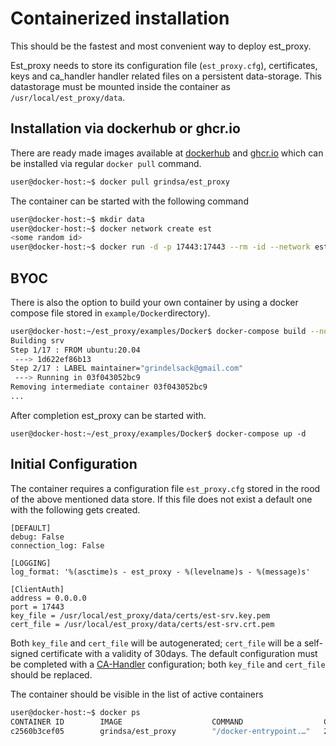 <!-- markdownlint-disable  MD013 -->
<!-- wiki-title Containerized installation using apache2 or nginx as webserver and wsgi or django -->
# Containerized installation

This should be the fastest and most convenient way to deploy est_proxy.

Est_proxy needs to store its configuration file (`est_proxy.cfg`), certificates, keys and ca_handler handler related files on a persistent data-storage. This datastorage must be mounted inside the container as `/usr/local/est_proxy/data`.

## Installation via dockerhub or ghcr.io

There are ready made images available at [dockerhub](https://hub.docker.com/repository/docker/grindsa/est_proxy) and [ghcr.io](https://github.com/users/grindsa/packages/container/package/est_proxy) which can be installed via regular `docker pull` command.

```bash
user@docker-host:~$ docker pull grindsa/est_proxy
```

The container can be started with the following command

```bash
user@docker-host:~$ mkdir data
user@docker-host:~$ docker network create est
<some random id>
user@docker-host:~$ docker run -d -p 17443:17443 --rm -id --network est --name=est-proxy -v "$(pwd)/data":/usr/local/est_proxy/data/ est_proxy
```

## BYOC

There is also the option to build your own container by using a docker compose file stored in `example/Docker`directory).

```bash
user@docker-host:~/est_proxy/examples/Docker$ docker-compose build --no-cache
Building srv
Step 1/17 : FROM ubuntu:20.04
 ---> 1d622ef86b13
Step 2/17 : LABEL maintainer="grindelsack@gmail.com"
 ---> Running in 03f043052bc9
Removing intermediate container 03f043052bc9
...
```

After completion est_proxy can be started with.

`user@docker-host:~/est_proxy/examples/Docker$ docker-compose up -d`

## Initial Configuration

The container requires a configuration file `est_proxy.cfg` stored in the rood of the above mentioned data store. If this file does not exist a default one with the following gets created.

```config
[DEFAULT]
debug: False
connection_log: False

[LOGGING]
log_format: '%(asctime)s - est_proxy - %(levelname)s - %(message)s'

[ClientAuth]
address = 0.0.0.0
port = 17443
key_file = /usr/local/est_proxy/data/certs/est-srv.key.pem
cert_file = /usr/local/est_proxy/data/certs/est-srv.crt.pem
```

Both `key_file` and `cert_file` will be autogenerated; `cert_file` will be a self-signed certificate with a validity of 30days. The default configuration must be completed with a [CA-Handler](../../docs/ca_handler.md) configuration; both `key_file` and `cert_file` should be replaced.

The container should be visible in the list of active containers

```bash
user@docker-host:~$ docker ps
CONTAINER ID        IMAGE                    COMMAND                  CREATED             STATUS              PORTS                                            NAMES
c2560b3cef05        grindsa/est_proxy        "/docker-entrypoint.…"   24 minutes ago      Up 23 minutes       0.0.0.0:17443->17443/tcp                         est-proxy
```
